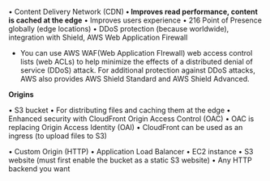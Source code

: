 • Content Delivery Network (CDN)
**• Improves read performance, content is cached at the edge**
• Improves users experience
• 216 Point of Presence globally (edge locations)
• DDoS protection (because worldwide), integration with Shield,
AWS Web Application Firewall
- You can use AWS WAF(Web Application FIrewall) web access control lists (web ACLs) to help minimize the effects of a distributed denial of service (DDoS) attack. For additional protection against DDoS attacks, AWS also provides AWS Shield Standard and AWS Shield Advanced.

**Origins**

• S3 bucket
	• For distributing files and caching them at the edge
	• Enhanced security with CloudFront Origin Access Control (OAC)
	• OAC is replacing Origin Access Identity (OAI)
	• CloudFront can be used as an ingress (to upload files to S3)
	
• Custom Origin (HTTP)
	• Application Load Balancer
	• EC2 instance
	• S3 website (must first enable the bucket as a static S3 website)
	• Any HTTP backend you want